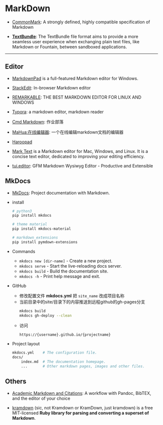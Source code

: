 # MarkDown

* [CommonMark](https://commonmark.org/): A strongly defined, highly compatible specification of Markdown

* **[TextBundle](http://textbundle.org/)**: The TextBundle file format aims to provide a more seamless user experience when exchanging plain text files, like Markdown or Fountain, between sandboxed applications.

-----

## Editor

* [MarkdownPad](http://markdownpad.com/) is a full-featured Markdown editor for Windows.

* [StackEdit](https://stackedit.io/): In-browser Markdown editor

* [REMARKABLE](http://remarkableapp.github.io/): THE BEST MARKDOWN EDITOR FOR LINUX AND WINDOWS

* [Typora](https://typora.io/): a markdown editor, markdown reader

* [Cmd Markdown](https://www.zybuluo.com): 作业部落

* [MaHua:在线编辑器](http://mahua.jser.me/): 一个在线编辑markdown文档的编辑器

* [Haroopad](http://pad.haroopress.com/)

* [Mark Text](https://marktext.github.io/website/) is a Markdown editor for Mac, Windows, and Linux. It is a concise text editor, dedicated to improving your editing efficiency.

* [tui.editor](http://ui.toast.com/tui-editor/): GFM Markdown Wysiwyg Editor - Productive and Extensible

## MkDocs

* [MkDocs](https://www.mkdocs.org/): Project documentation with Markdown.

* install
  ```sh
  # python3
  pip install mkdocs

  # theme material
  pip install mkdocs-material

  # markdown_extensions
  pip install pymdown-extensions
  ```

* Commands
  * `mkdocs new [dir-name]` - Create a new project.
  * `mkdocs serve` - Start the live-reloading docs server.
  * `mkdocs build` - Build the documentation site.
  * `mkdocs -h` - Print help message and exit.

* GitHub
  - 修改配置文件 **mkdocs.yml** 把 `site_name` 改成项目名称
  - 当前目录中的site/目录下的内容推送到远程github的gh-pages分支
    ```sh
    mkdocs build
    mkdocs gh-deploy --clean
    ```
  - 访问
    ```sh
    https://{username}.github.io/{projectname}
    ```

* Project layout
  ```sh
  mkdocs.yml    # The configuration file.
  docs/
      index.md  # The documentation homepage.
      ...       # Other markdown pages, images and other files.
  ```

## Others

* [Academic Markdown and Citations](https://www.chriskrycho.com/2015/academic-markdown-and-citations.html): A workflow with Pandoc, BibTEX, and the editor of your choice

* [kramdown](https://kramdown.gettalong.org/index.html) (sic, not Kramdown or KramDown, just kramdown) is a free MIT-licensed **Ruby library for parsing and converting a superset of Markdown**.

